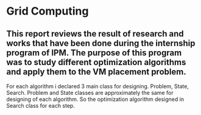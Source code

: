 # Grid Computing
## This report reviews the result of research and works that have been done during the internship program of IPM. The purpose of this program was to study different optimization algorithms and apply them to the VM placement problem.
For each algorithm i declared 3 main class for designing. Problem, State, Search. Problem and State classes are approximately the same for designing of each algorithm. So the optimization algorithm designed in Search class for each step.